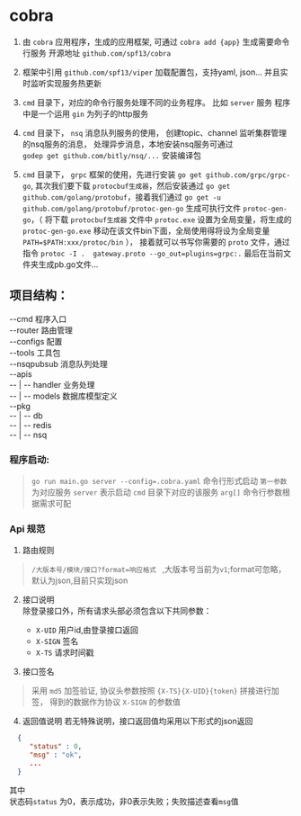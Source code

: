 # cobra

1. 由 `cobra` 应用程序，生成的应用框架, 可通过 `cobra add {app}` 生成需要命令行服务  开源地址 `github.com/spf13/cobra`

2. 框架中引用 `github.com/spf13/viper` 加载配置包，支持yaml, json... 并且实时监听实现服务热更新

3. `cmd` 目录下，对应的命令行服务处理不同的业务程序。 比如 `server` 服务 程序中是一个运用 `gin` 为列子的http服务

4. `cmd` 目录下， `nsq` 消息队列服务的使用， 创建topic、channel 监听集群管理的nsq服务的消息， 处理异步消息，本地安装nsq服务可通过 `godep get github.com/bitly/nsq/...` 安装编译包

5. `cmd` 目录下， `grpc` 框架的使用，先进行安装 `go get github.com/grpc/grpc-go`, 其次我们要下载 `protocbuf生成器`，然后安装通过 `go get github.com/golang/protobuf`，接着我们通过 `go get -u github.com/golang/protobuf/protoc-gen-go` 生成可执行文件 `protoc-gen-go`，（ 将下载 `protocbuf生成器` 文件中 `protoc.exe` 设置为全局变量，将生成的 `protoc-gen-go.exe` 移动在该文件bin下面，全局使用得将设为全局变量 `PATH=$PATH:xxx/protoc/bin` ）， 接着就可以书写你需要的 `proto` 文件，通过指令 `protoc -I .  gateway.proto --go_out=plugins=grpc:.` 最后在当前文件夹生成pb.go文件...

## 项目结构：

--cmd     程序入口  
--router  路由管理  
--configs 配置  
--tools   工具包  
--nsqpubsub 消息队列处理  
--apis   
-- | -- handler 业务处理  
-- | -- models 数据库模型定义  
--pkg   
-- | -- db   
-- | -- redis   
-- | -- nsq   
  

### 程序启动:

 > `go run main.go server --config=.cobra.yaml` 命令行形式启动 `第一参数` 为对应服务 `server` 表示启动 `cmd` 目录下对应的该服务 `arg[]` 命令行参数根据需求可配


### Api 规范

1. 路由规则
> `/大版本号/模块/接口?format=响应格式 ` ,大版本号当前为`v1`;format可忽略，默认为json,目前只实现json  

2. 接口说明  
除登录接口外，所有请求头部必须包含以下共同参数：

    * `X-UID` 用户id,由登录接口返回
    * `X-SIGN` 签名
    * `X-TS` 请求时间戳

3. 接口签名
> 采用 `md5` 加签验证, 协议头参数按照 `{X-TS}{X-UID}{token}` 拼接进行加签， 得到的数据作为协议 `X-SIGN` 的参数值


4. 返回值说明
若无特殊说明，接口返回值均采用以下形式的json返回 
```json
  {
     "status" : 0, 
     "msg" : "ok", 
     ...
  }
```
其中  
状态码`status` 为0，表示成功，非0表示失败；失败描述查看`msg`值